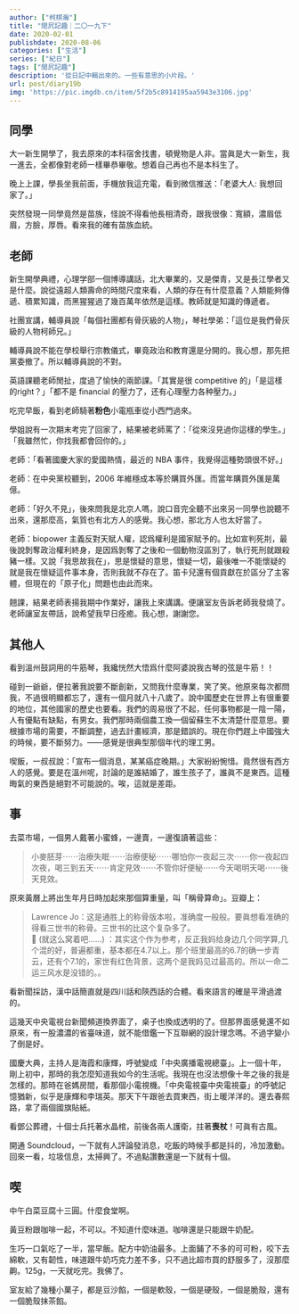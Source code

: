 ```yaml
---
author: ["柯棋瀚"]
title: "閒凥記趣｜二〇一九下"
date: 2020-02-01
publishdate: 2020-08-06
categories: ["生活"]
series: ["紀日"]
tags: ["閒凥記趣"]
description: '從日記中輯出來的。一些有意思的小片段。'
url: post/diary19b
img: 'https://pic.imgdb.cn/item/5f2b5c8914195aa5943e3106.jpg'
---
```


## 同學

大一新生開學了，我去原來的本科宿舍找書，頓覺物是人非。當眞是大一新生，我一進去，全都像對老師一樣畢恭畢敬。想着自己再也不是本科生了。

晚上上課，學長坐我前面，手機放我這充電，看到微信推送：「老婆大人: 我想回家了。」

突然發現一同學竟然是苗族，怪說不得看他長相清奇，跟我很像：寬額，濃眉低眉，方臉，厚唇。看來我的確有苗族血統。

## 老師

新生開學典禮，心理学部一個博導講話，北大畢業的，又是傑青，又是長江學者又是什麼。說從遠超人類壽命的時間尺度來看，人類的存在有什麼意義？人類能夠傳遞、積累知識，而黑猩猩過了幾百萬年依然是這樣。教師就是知識的傳遞者。

社團宣講，輔導員說「每個社團都有骨灰級的人物」，琴社學弟：「這位是我們骨灰級的人物柯師兄。」

輔導員說不能在學校舉行宗教儀式，畢竟政治和教育還是分開的。我心想，那先把黨委撤了。所以輔導員說的不對。

英語課聽老師閒扯，度過了愉快的兩節課。「其實是很 competitive 的」「是這樣的right？」「都不是 financial 的壓力了，还有心理壓力各种壓力。」

吃完早飯，看到老師騎著<b>粉色</b>小電瓶車從小西門過來。

學姐說有一次期末考完了回家了，結果被老師罵了：「從來沒見過你這樣的學生。」「我雖然忙，你找我都會回你的。」

老師：「看著國慶大家的愛國熱情，最近的 NBA 事件，我覺得這種勢頭很不好。」

老師：在中央黨校聽到，2006 年維穩成本等於購買外匯。而當年購買外匯是萬億。

老師：「好久不見」，後來問我是北京人嗎，說口音完全聽不出來<n>另一同學也說聽不出來</n>，還那麼高，氣質也有北方人的感覺。我心想，那北方人也太好當了。

老師：biopower 主義反對天賦人權，認爲權利是國家賦予的。比如宣判死㓝，最後說剝奪政治權利終身，是因爲剝奪了之後和一個動物沒區別了，執行死刑就跟殺豬一樣。又說「我思故我在」，思是懷疑的意思，懷疑一切，最後唯一不能懷疑的就是我在懷疑這件事本身，否則我就不存在了。笛卡兒還有個貢獻在於區分了主客體，但現在的「原子化」問題也由此而來。

翹課，結果老師表揚我期中作業好，讓我上來講講。便讓室友告訴老師我發燒了。老師讓室友帶話，說希望我早日痊癒。我心想，謝謝您。

## 其他人

看到溫州鼓詞用的牛筋琴，我纔恍然大悟爲什麼阿婆說我古琴的弦是牛筋！！

碰到一爺爺，便拉著我說要不斷創新，又問我什麼專業，笑了笑。他原來每次都問我，不過很明顯都忘了，還有一個月就八十八歲了。說中國歷史在世界上有很重要的地位，其他國家的歷史也要看。我們的<v>周易</v>很了不起，任何事物都是一陰一陽，人有優點有缺點，有男女。我們那時兩個農工換一個留蘇生<n>不太清楚什麼意思</n>。要根據市場的需要，不斷調整，過去計畫經濟，那是錯誤的。現在你們趕上中國強大的時候，要不斷努力。——感覺是很典型那個年代的理工男。

喫飯，一叔叔說：「宣布一個消息，某某癌症晚期。」大家紛紛惋惜。竟然很有西方人的感覺。要是在溫州呢，討論的是誰結婚了，誰生孩子了，誰眞不是東西。這種晦氣的東西是絕對不可能說的。唉，這就是差距。

## 事

去菜市場，一個男人戴著小蜜蜂，一邊賣，一邊復讀著這些：

> 小麥胚芽⋯⋯治療失眠⋯⋯治療便秘⋯⋯哪怕你一夜起三次⋯⋯你一夜起四次夜，喝三到五天⋯⋯肯定見效⋯⋯不管你好便秘⋯⋯今天喝明天喝⋯⋯後天見效。

原來黃曆上將出生年月日時加起來那個算重量，叫「稱骨算命」。豆瓣上：

> Lawrence Jo：这是通胜上的称骨版本啦，准确度一般般。要眞想看准确的得看三世书的称骨。三世书的比这个复杂多了。  
> 👾 (就这么窝着吧……) ：其实这个作为参考，反正我妈给身边几个同学算,几个混的好，普遍都重，基本都在4.7以上。那个班里最高的6.7的确一步青云，还有个7.1的，家世有红色背景，这两个是我妈见过最高的。所以一命二运三风水是没错的。。

看新聞採訪，漢中話簡直就是四川話和陝西話的合體。看來語言的確是平滑過渡的。

這幾天中央電視台新聞頻道換界面了，桌子也換成透明的了。但那界面感覺還不如原來，有一股濃濃的省臺味道，就不能借鑑一下互聯網的設計理念嗎。不過字變小了倒是好。

國慶大典，主持人是海霞和康輝，呼號變成「中央廣播電視總臺」。上一個十年，剛上初中，那時的我怎麼知道我如今的生活呢。我現在也沒法想像十年之後的我是怎樣的。那時在爸媽房間，看那個小電視機。「中央電視臺中央電視臺」的呼號記憶猶新，似乎是康輝和李瑞英。那天下午跟爸去買東西，街上暖洋洋的。還去春熙路，拿了兩個國旗貼紙。

看鄧公葬禮，十個士兵托著水晶棺，前後各兩人護衛，拄著<b>喪杖</b>！可眞有古風。

開通 Soundcloud，一下就有人評論發消息，吃飯的時候手都是抖的，冷加激動。回來一看，垃圾信息，太掃興了。不過點讚數還是一下就有十個。

## 喫

中午白菜豆腐十三圓。什麼食堂啊。


黃豆粉跟咖啡一起，不可以。不知道什麼味道。咖啡還是只能跟牛奶配。

生巧一口氣吃了一半，當早飯。配方中奶油最多。上面鋪了不多的可可粉，咬下去綿軟，又有韌性，味道跟牛奶巧克力差不多，只不過比超市買的舒服多了，沒那麼齁。125g，一天就吃完。我佛了。

室友給了幾種小菓子，都是豆沙餡，一個是軟殼，一個是硬殼，一個是脆殼，還有一個脆殼抹茶餡。

